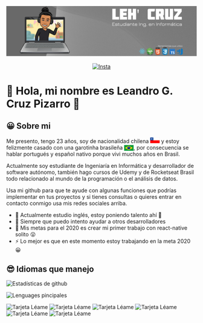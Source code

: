 ![BANNER](./BANNER-README.png)

<p align="center"> 
  <a href="https://www.instagram.com/lea_gcruz/" target="blank">
    <img align="center" src="https://cdn.jsdelivr.net/npm/simple-icons@3.0.1/icons/instagram.svg" alt="Insta" height="28px" width="28px" />
  </a>
</p>

# 🙋‍ Hola, mi nombre es Leandro G. Cruz Pizarro 👋

## 😀 Sobre mi 

Me presento, tengo 23 años, soy de nacionalidad chilena <img src="./Chile.jpg" alt="Chile" height="15px" width="25px" /> y estoy felizmente casado con una garotinha brasileña <img align="center" src="./Brasil.png" alt="Brasil" height="15px" width="25px" />, por consecuencia se hablar portugués y español nativo porque vivi muchos años en Brasil.


Actualmente soy estudiante de Ingeniaría en Informática y desarrollador de software autónomo, también hago cursos de Udemy y de Rocketseat Brasil todo relacionado al mundo de la programación o el análisis de datos.


Usa mi github para que te ayude con algunas funciones que podrías implementar en tus proyectos y si tienes consultas o quieres entrar en contacto conmigo usa mis redes sociales arriba.

+ 🌱 Actualmente estudio inglés, estoy poniendo talento ahí 🤣
+ 👯 Siempre que puedo intento ayudar a otros desarrolladores 
+ 🥅 Mis metas para el 2020 es crear mi primer trabajo con react-native solito 😮
+ ⚡ Lo mejor es que en este momento estoy trabajando en la meta 2020 😀

## 😎 Idiomas que manejo

![Estadísticas de github](https://github-readme-stats.vercel.app/api?username=LeandroGCruzP&show_icons=true&theme=dark&locale=es)

![Lenguages pincipales](https://github-readme-stats.vercel.app/api/top-langs/?username=LeandroGCruzP&theme=dark&layout=compact&locale=es&card_width=445)

![Tarjeta Léame](https://github-readme-stats.vercel.app/api/pin/?username=LeandroGCruzP&repo=stacknavigator-with-tabnavigator)
![Tarjeta Léame](https://github-readme-stats.vercel.app/api/pin/?username=LeandroGCruzP&repo=function-current-location)
![Tarjeta Léame](https://github-readme-stats.vercel.app/api/pin/?username=LeandroGCruzP&repo=application-desktop-web-view-simple)
![Tarjeta Léame](https://github-readme-stats.vercel.app/api/pin/?username=LeandroGCruzP&repo=platform-happy)
![Tarjeta Léame](https://github-readme-stats.vercel.app/api/pin/?username=LeandroGCruzP&repo=platform-proffy)
![Tarjeta Léame](https://github-readme-stats.vercel.app/api/pin/?username=LeandroGCruzP&repo=platform-be-the-hero)



